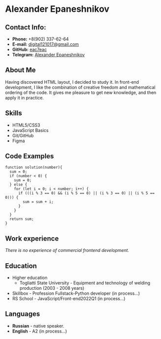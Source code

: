 # Alexander Epaneshnikov

## Contact Info:
* **Phone:** +8(902) 337-62-64
* **E-mail:** digital121017@gmail.com
* **GitHub:** [eac7eac](https://github.com/eac7eac)
* **Telegram:** [Alexander Epaneshnikov](https://t.me/eac7eac)

## About Me
Having discovered HTML layout, I decided to study it. In front-end development, I like the combination of creative freedom and mathematical ordering of the code. It gives me pleasure to get new knowledge, and then apply it in practice.

## Skills
* HTML5/CSS3
* JavaScript Basics
* Git/GitHub
* Figma

## Code Examples
```
function solution(number){
  sum = 0;
  if (number < 0) {
    sum = 0;
  } else {
    for (let i = 0; i < number; i++) {
      if (((i % 3 == 0) && (i % 5 == 0) || (i % 3 == 0) || (i % 5 == 0))) {
        sum = sum + i;
      }
    }
  }
  return sum;
}
```

## Work experience
_There is no experience of commercial frontend development._

## Education
* Higher education
    + Togliatti State University - Equipment and technology of welding production (2003 - 2008 years)
* Skillbox - Profession Fullstack-Python developer (in process...)
* RS School - JavaScript/Front-end2022Q1 (in process...)

## Languages
* **Russian** - native speaker.
* **English** - A2 (in process…)
